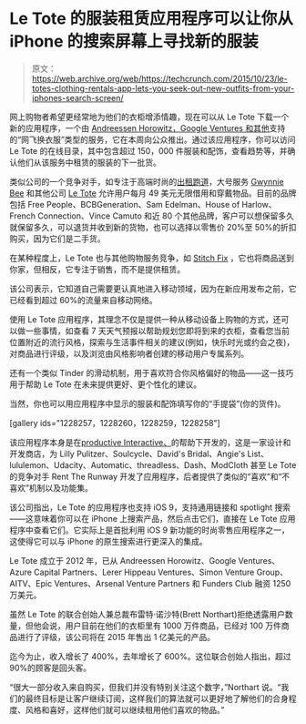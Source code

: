 # Le Tote 的服装租赁应用程序可以让你从 iPhone 的搜索屏幕上寻找新的服装 

> 原文：<https://web.archive.org/web/https://techcrunch.com/2015/10/23/le-totes-clothing-rentals-app-lets-you-seek-out-new-outfits-from-your-iphones-search-screen/>

网上购物者希望更经常地为他们的衣柜增添情趣，现在可以从 Le Tote 下载一个新的应用程序，一个由 [Andreessen Horowitz，Google Ventures 和其他](https://web.archive.org/web/20221225210937/https://crunchbase.com/organization/le-tote)支持的“网飞换衣服”类型的服务，它在本周向公众推出。通过该应用程序，你可以访问 Le Tote 的在线目录，其中包含超过 150，000 件服装和配饰，查看趋势等，并确认他们从该服务中租赁的服装的下一批货。

类似公司的一个竞争对手，如专注于高端时尚的[出租跑道](https://web.archive.org/web/20221225210937/https://www.renttherunway.com/)，大号服务 [Gwynnie Bee](https://web.archive.org/web/20221225210937/https://closet.gwynniebee.com/) 和其他公司 [Le Tote](https://web.archive.org/web/20221225210937/https://www.letote.com/) 允许用户每月 49 美元无限借用和穿戴物品。目前的品牌包括 Free People、BCBGeneration、Sam Edelman、House of Harlow、French Connection、Vince Camuto 和近 80 个其他品牌，客户可以想保留多久就保留多久，可以退货并收到新的货物，也可以选择以零售价 20%至 50%的折扣购买，因为它们是二手货。

在某种程度上，Le Tote 也与其他购物服务竞争，如 [Stitch Fix](https://web.archive.org/web/20221225210937/https://itunes.apple.com/us/app/stitch-fix-personal-stylist/id1022579925?mt=8) ，它也将商品送到你家，但相反，它专注于销售，而不是提供租赁。

该公司表示，它知道自己需要更认真地进入移动领域，因为在新应用发布之前，它已经看到超过 60%的流量来自移动网络。

使用 Le Tote 应用程序，其理念不仅是提供一种从移动设备上购物的方式，还可以做一些事情，如查看 7 天天气预报以帮助规划您即将到来的衣柜，查看您当前位置附近的流行风格，探索与生活事件相关的建议(例如，快乐时光或约会之夜)，对商品进行评级，以及浏览由风格影响者创建的移动用户专属系列。

还有一个类似 Tinder 的滑动机制，用于喜欢符合你风格偏好的物品——这一技巧用于帮助 Le Tote 在未来提供更好、更个性化的建议。

当然，你也可以用应用程序中显示的服装和配饰填写你的“手提袋”(你的货件)。

[gallery ids="1228257，1228260，1228259，1228258"]

该应用程序本身是在[productive Interactive、](https://web.archive.org/web/20221225210937/http://prolificinteractive.com/)的帮助下开发的，这是一家设计和开发商店，为 Lilly Pulitzer、Soulcycle、David's Bridal、Angie's List、lululemon、Udacity、Automatic、threadless、Dash、ModCloth 甚至 Le Tote 的竞争对手 Rent The Runway 开发了应用程序，后者提供了类似的“喜欢”和“不喜欢”机制以及功能集。

该公司指出，Le Tote 的应用程序也支持 iOS 9，支持通用链接和 spotlight 搜索——这意味着你可以在 iPhone 上搜索产品，然后点击它们，直接在 Le Tote 应用程序中查看它们。它实际上是首批利用 iOS 9 新功能的时尚零售应用程序之一，这使得它可以与 iPhone 的原生搜索进行更深入的集成。

Le Tote 成立于 2012 年，已从 Andreessen Horowitz、Google Ventures、Azure Capital Partners、Lerer Hippeau Ventures、Simon Venture Group、AITV、Epic Ventures、Arsenal Venture Partners 和 Funders Club 融资 1250 万美元。

虽然 Le Tote 的联合创始人兼总裁布雷特·诺沙特(Brett Northart)拒绝透露用户数量，但他会说，用户目前在他们的衣柜里有 1000 万件商品，已经对 100 万件商品进行了评级，该公司将在 2015 年售出 1 亿美元的产品。

迄今为止，收入增长了 400%，去年增长了 600%。这位联合创始人指出，超过 90%的顾客是回头客。

“很大一部分收入来自购买，但我们并没有特别关注这个数字，”Northart 说。“我们的最终目标是让客户继续订阅，这样我们的算法就可以更好地了解他们的合身程度、风格和喜好，这样他们就可以继续租用他们喜欢的物品。”